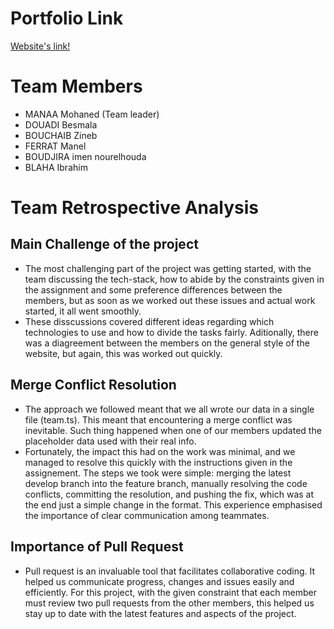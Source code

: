 # Portfolio Link
[Website's link!](https://team-portfolio-project-one.vercel.app/)
# Team Members
- MANAA Mohaned (Team leader)
- DOUADI Besmala
- BOUCHAIB Zineb
- FERRAT Manel
- BOUDJIRA imen nourelhouda
- BLAHA Ibrahim
# Team Retrospective Analysis
## Main Challenge of the project
- The most challenging part of the project was getting started, with the team discussing the tech-stack, how to abide by the constraints given in the assignment and some preference differences between the members, but as soon as we worked out these issues and actual work started, it all went smoothly.
- These disscussions covered different ideas regarding which technologies to use and how to divide the tasks fairly. Aditionally, there was a diagreement between the members on the general style of the website, but again, this was worked out quickly.
## Merge Conflict Resolution
- The approach we followed meant that we all wrote our data in a single file (team.ts). This meant that encountering a merge conflict was inevitable. Such thing happened when one of our members updated the placeholder data used with their real info.
- Fortunately, the impact this had on the work was minimal, and we managed to resolve this quickly with the instructions given in the assignement. The steps we took were simple: merging the latest develop branch into the feature branch, manually resolving the code conflicts, committing the resolution, and
pushing the fix, which was at the end just a simple change in the format. This experience emphasised the importance of clear communication among teammates.
## Importance of Pull Request
- Pull request is an invaluable tool that facilitates collaborative coding. It helped us communicate progress, changes and issues easily and efficiently. For this project, with the given constraint that each member must review two pull requests from the other members, this helped us stay up to date with the latest features and aspects of the project.
